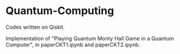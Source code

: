 # Quantum-Computing
Codes written on Qiskit.

Implementation of "Playing Quantum Monty Hall Game in a Quantum Computer", in paperCKT1.ipynb and paperCKT2.ipynb.



